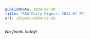 ```yaml
---
publishDate: 2024-02-29
title: 'RSS Daily Digest: 2024-02-29'
url: /digest/2024-02-29
---
```


_No feeds today!_
